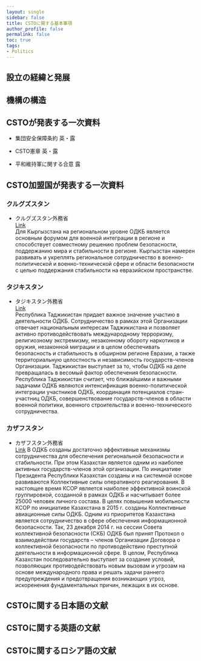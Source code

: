 ```yaml
---
layout: single
sidebar: false
title: CSTOに関する基本事項
author_profile: false
permalink: false
toc: true
tags:
- Politics
---
```


## 設立の経緯と発展

## 機構の構造

## CSTOが発表する一次資料
- 集団安全保障条約
英・露

- CSTO憲章
英・露

- 平和維持軍に関する合意
露


## CSTO加盟国が発表する一次資料
### クルグズスタン
- クルグズスタン外務省<br>
<i class="fas fa-link"></i>  <a href="https://mfa.gov.kg/ru/osnovnoe-menyu/vneshnyaya-politika/mezhdunarodnye-organizacii/odkb/o-sotrudnichestve-kyrgyzskoy-respubliki-v-ramkah-odkb">Link</a><br>
Для Кыргызстана на региональном уровне ОДКБ является основным форумом для военной интеграции в регионе и способствует совместному решению проблем безопасности, поддержанию мира и стабильности в регионе. Кыргызстан намерен развивать и укреплять региональное сотрудничество в военно-политической и военно-технической сфере и области безопасности с целью поддержания стабильности на евразийском пространстве.

### タジキスタン
- タジキスタン外務省<br>
<i class="fas fa-link"></i>  <a href="https://mfa.tj/ru/main/view/147/tadzhikistan-i-organizatsiya-dogovora-o-kollektivnoi-bezopasnosti">Link</a><br>
Республика Таджикистан придает важное значение участию в деятельности ОДКБ. Сотрудничество в рамках этой Организации отвечает национальным интересам Таджикистана и позволяет активно противодействовать международному терроризму, религиозному экстремизму, незаконному обороту наркотиков и оружия, незаконной миграции и в целом обеспечивать безопасность и стабильность в обширном регионе Евразии, а также территориальную целостность и независимость государств-членов Организации. Таджикистан выступает за то, чтобы ОДКБ на деле превращалась в весомый фактор обеспечения безопасности.
Республика Таджикистан считает, что ближайшими и важными задачами ОДКБ являются интенсификация военно-политической интеграции участников ОДКБ, координация потенциалов стран-участниц ОДКБ, совершенствование государств-членов в области военной политики, военного строительства и военно-технического сотрудничества.

### カザフスタン
- カザフスタン外務省<br>
<i class="fas fa-link"></i>   <a href="https://www.kazembassy.ru/rus/sotrudnichestvo/mnogostoronnee_sotrudnichestvo/odkb/">Link</a>
В ОДКБ созданы достаточно эффективные механизмы сотрудничества для обеспечения региональной безопасности и стабильности. При этом Казахстан является одним из наиболее активных государств-членов этой организации. По инициативе Президента Республики Казахстан созданы и на системной основе развиваются Коллективные силы оперативного реагирования.
В настоящее время КСОР является наиболее эффективной воинской группировкой, созданной в рамках ОДКБ и насчитывает более 25000 человек личного состава. В целях повышения мобильности КСОР по инициативе Казахстана в 2015 г. созданы Коллективные авиационные силы ОДКБ.
Одним из приоритетов Казахстана является сотрудничество в сфере обеспечения информационной безопасности. Так, 23 декабря 2014 г. на сессии Совета коллективной безопасности (СКБ) ОДКБ был принят Протокол о взаимодействии государств – членов Организации Договора о коллективной безопасности по противодействию преступной деятельности в информационной сфере.
В целом, Республика Казахстан последовательно выступает за создание условий, позволяющих противодействовать новым вызовам и угрозам на основе международного права и решать задачи раннего предупреждения и предотвращения возникающих угроз, искоренения фундаментальных причин, лежащих в их основе.


## CSTOに関する日本語の文献

## CSTOに関する英語の文献

## CSTOに関するロシア語の文献

